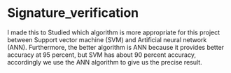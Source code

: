 # Signature_verification
I made this to Studied which algorithm is more appropriate for this project between Support vector machine (SVM) and Artificial neural network (ANN). Furthermore, the better algorithm is ANN because it provides better accuracy at 95 percent, but SVM has about 90 percent accuracy, accordingly we use the ANN algorithm to give us the precise result.
